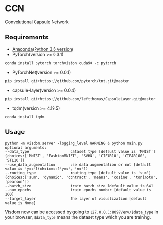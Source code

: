 # CCN
Convolutional Capsule Network

## Requirements
* [Anaconda(Python 3.6 version)](https://www.anaconda.com/download/)
* PyTorch(version >= 0.3.1) 
```
conda install pytorch torchvision cuda90 -c pytorch
```
* PyTorchNet(version >= 0.0.1)
```
pip install git+https://github.com/pytorch/tnt.git@master
```
* capsule-layer(version >= 0.0.4)
```
pip install git+https://github.com/leftthomas/CapsuleLayer.git@master

```
* tqdm(version >= 4.19.5)
```
conda install tqdm
```

## Usage
```
python -m visdom.server -logging_level WARNING & python main.py
optional arguments:
--data_type                   dataset type [default value is 'MNIST'](choices:['MNIST', 'FashionMNIST', 'SVHN', 'CIFAR10', 'CIFAR100', 'STL10'])
--use_data_augmentation       use data augmentation or not [default value is 'yes'](choices:['yes', 'no'])
--routing_type                routing type [default value is 'sum'](choices:['sum', 'dynamic', 'contract', 'means', 'cosine', 'tonimoto', 'pearson'])
--batch_size                  train batch size [default value is 64]
--num_epochs                  train epochs number [default value is 100]
--target_layer                the layer of visualization [default value is None]
```
Visdom now can be accessed by going to `127.0.0.1:8097/env/$data_type` in your browser, `$data_type` means the dataset type which you are training.
